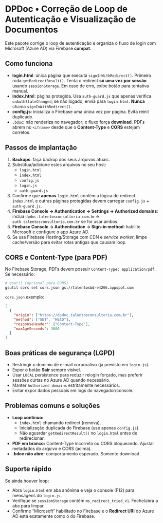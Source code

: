 # DPDoc • Correção de Loop de Autenticação e Visualização de Documentos

Este pacote corrige o loop de autenticação e organiza o fluxo de login com Microsoft (Azure AD) via Firebase **compat**.

## Como funciona

- **login.html**: única página que executa `signInWithRedirect()`. Primeiro roda `getRedirectResult()`. Tenta o redirect **só uma vez por sessão** usando `sessionStorage`. Em caso de erro, exibe botão para tentativa manual.
- **index.html**: página protegida. Usa `auth-guard.js` que apenas verifica `onAuthStateChanged`; se não logado, envia para `login.html`. **Nunca** chama `signInWithRedirect()`.
- **config.js**: inicializa o Firebase uma única vez por página. Evita reinit duplicado.
- `.bdoc`: não renderiza no navegador; o fluxo força **download**. PDFs abrem no `<iframe>` desde que o **Content-Type** e **CORS** estejam corretos.

## Passos de implantação

1. **Backups**: faça backup dos seus arquivos atuais.
2. Substitua/adicione estes arquivos no seu host:
   - `login.html`
   - `index.html`
   - `config.js`
   - `login.js`
   - `auth-guard.js`
3. Confirme que **apenas** `login.html` contém a lógica de redirect. `index.html` e outras páginas protegidas devem carregar `config.js` + `auth-guard.js`.
4. **Firebase Console → Authentication → Settings → Authorized domains**: inclua `dpdoc.talentosconsultoria.com.br` e `auth.talentosconsultoria.com.br` se for usar ambos.
5. **Firebase Console → Authentication → Sign-in method**: habilite Microsoft e configure o app Azure AD.
6. Se usa Firebase Hosting/Storage com CDN e *service worker*, limpe cache/versão para evitar rotas antigas que causam loop.

## CORS e Content-Type (para PDF)

No Firebase Storage, PDFs devem possuir `Content-Type: application/pdf`. Se necessário:

```bash
# gsutil (opcional para CORS)
gsutil cors set cors.json gs://talentosbd-e4206.appspot.com
```

`cors.json` exemplo:
```json
[
  {
    "origin": ["https://dpdoc.talentosconsultoria.com.br"],
    "method": ["GET", "HEAD"],
    "responseHeader": ["Content-Type"],
    "maxAgeSeconds": 3600
  }
]
```

## Boas práticas de segurança (LGPD)

- Restringir o domínio de e-mail corporativo (já previsto em `login.js`).
- Expor o botão **Sair** sempre visível.
- Usar `LOCAL` persistence para reduzir relogin forçado, mas preferir sessões curtas no Azure AD quando necessário.
- Manter `Authorized domains` estritamente necessários.
- Evitar expor dados pessoais em logs do navegador/console.

## Problemas comuns e soluções

- **Loop contínuo:**
  - `index.html` chamando redirect (remova).
  - Inicialização duplicada do Firebase (use apenas `config.js`).
  - Não aguardar `getRedirectResult()` no `login.html` antes de redirecionar.
- **PDF em branco:** Content-Type incorreto ou CORS bloqueando. Ajustar metadados do arquivo e CORS (acima).
- **.bdoc não abre:** comportamento esperado. Somente download.

## Suporte rápido

Se ainda houver loop:
- Abra `login.html` em aba anônima e veja o console (F12) para mensagens do `login.js`.
- Verifique se `sessionStorage` contém `ms_redirect_tried_v1`. Feche/abra a aba para limpar.
- Confirme “Microsoft” habilitado no Firebase e o **Redirect URI** do Azure AD está exatamente como o do Firebase.
